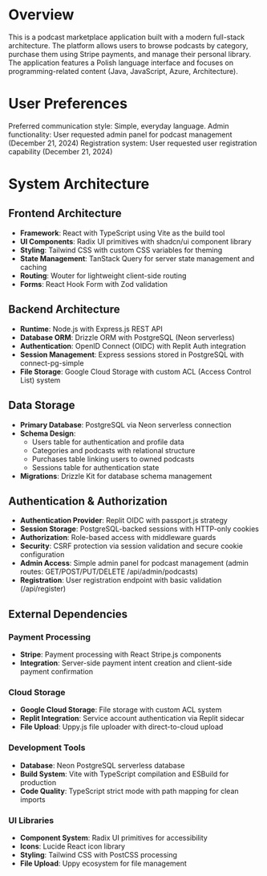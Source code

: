 # Overview

This is a podcast marketplace application built with a modern full-stack architecture. The platform allows users to browse podcasts by category, purchase them using Stripe payments, and manage their personal library. The application features a Polish language interface and focuses on programming-related content (Java, JavaScript, Azure, Architecture).

# User Preferences

Preferred communication style: Simple, everyday language.
Admin functionality: User requested admin panel for podcast management (December 21, 2024)
Registration system: User requested user registration capability (December 21, 2024)

# System Architecture

## Frontend Architecture
- **Framework**: React with TypeScript using Vite as the build tool
- **UI Components**: Radix UI primitives with shadcn/ui component library
- **Styling**: Tailwind CSS with custom CSS variables for theming
- **State Management**: TanStack Query for server state management and caching
- **Routing**: Wouter for lightweight client-side routing
- **Forms**: React Hook Form with Zod validation

## Backend Architecture
- **Runtime**: Node.js with Express.js REST API
- **Database ORM**: Drizzle ORM with PostgreSQL (Neon serverless)
- **Authentication**: OpenID Connect (OIDC) with Replit Auth integration
- **Session Management**: Express sessions stored in PostgreSQL with connect-pg-simple
- **File Storage**: Google Cloud Storage with custom ACL (Access Control List) system

## Data Storage
- **Primary Database**: PostgreSQL via Neon serverless connection
- **Schema Design**: 
  - Users table for authentication and profile data
  - Categories and podcasts with relational structure
  - Purchases table linking users to owned podcasts
  - Sessions table for authentication state
- **Migrations**: Drizzle Kit for database schema management

## Authentication & Authorization
- **Authentication Provider**: Replit OIDC with passport.js strategy
- **Session Storage**: PostgreSQL-backed sessions with HTTP-only cookies
- **Authorization**: Role-based access with middleware guards
- **Security**: CSRF protection via session validation and secure cookie configuration
- **Admin Access**: Simple admin panel for podcast management (admin routes: GET/POST/PUT/DELETE /api/admin/podcasts)
- **Registration**: User registration endpoint with basic validation (/api/register)

## External Dependencies

### Payment Processing
- **Stripe**: Payment processing with React Stripe.js components
- **Integration**: Server-side payment intent creation and client-side payment confirmation

### Cloud Storage
- **Google Cloud Storage**: File storage with custom ACL system
- **Replit Integration**: Service account authentication via Replit sidecar
- **File Upload**: Uppy.js file uploader with direct-to-cloud upload

### Development Tools
- **Database**: Neon PostgreSQL serverless database
- **Build System**: Vite with TypeScript compilation and ESBuild for production
- **Code Quality**: TypeScript strict mode with path mapping for clean imports

### UI Libraries
- **Component System**: Radix UI primitives for accessibility
- **Icons**: Lucide React icon library
- **Styling**: Tailwind CSS with PostCSS processing
- **File Upload**: Uppy ecosystem for file management
